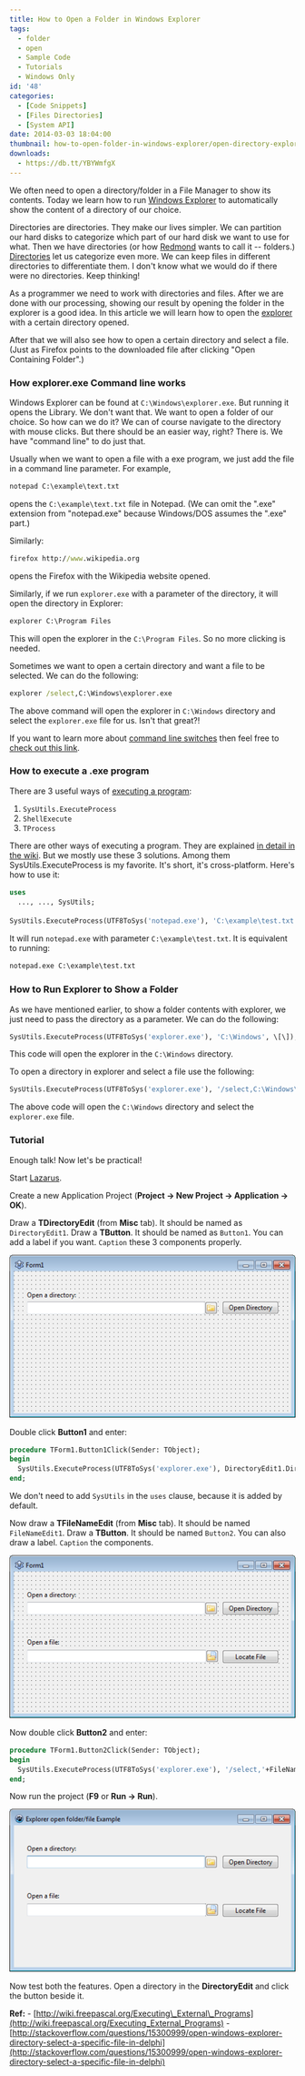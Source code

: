 ```yaml
---
title: How to Open a Folder in Windows Explorer
tags:
  - folder
  - open
  - Sample Code
  - Tutorials
  - Windows Only
id: '48'
categories:
  - [Code Snippets]
  - [Files Directories]
  - [System API]
date: 2014-03-03 18:04:00
thumbnail: how-to-open-folder-in-windows-explorer/open-directory-explorer-thumb.gif
downloads:
  - https://db.tt/YBYWmfgX
---
```


We often need to open a directory/folder in a File Manager to show its contents. Today we learn how to run [Windows Explorer](http://en.wikipedia.org/wiki/File_Explorer) to automatically show the content of a directory of our choice.
<!-- more -->


Directories are directories. They make our lives simpler. We can partition our hard disks to categorize which part of our hard disk we want to use for what. Then we have directories (or how [Redmond](http://en.wikipedia.org/wiki/Redmond,_Washington#Economy) wants to call it -- folders.) [Directories](http://en.wikipedia.org/wiki/Directory_%28computing%29) let us categorize even more. We can keep files in different directories to differentiate them. I don't know what we would do if there were no directories. Keep thinking!

As a programmer we need to work with directories and files. After we are done with our processing, showing our result by opening the folder in the explorer is a good idea. In this article we will learn how to open the [explorer](http://en.wikipedia.org/wiki/File_Explorer) with a certain directory opened.

After that we will also see how to open a certain directory and select a file. (Just as Firefox points to the downloaded file after clicking "Open Containing Folder".)


### How explorer.exe Command line works

Windows Explorer can be found at `C:\Windows\explorer.exe`. But running it opens the Library. We don't want that. We want to open a folder of our choice. So how can we do it? We can of course navigate to the directory with mouse clicks. But there should be an easier way, right? There is. We have "command line" to do just that.

Usually when we want to open a file with a exe program, we just add the file in a command line parameter. For example,

```bat
notepad C:\example\text.txt
```

opens the `C:\example\text.txt` file in Notepad. (We can omit the ".exe" extension from "notepad.exe" because Windows/DOS assumes the ".exe" part.)

Similarly:

```bat
firefox http://www.wikipedia.org
```

opens the Firefox with the Wikipedia website opened.

Similarly, if we run `explorer.exe` with a parameter of the directory, it will open the directory in Explorer:

```bat
explorer C:\Program Files
```

This will open the explorer in the `C:\Program Files`. So no more clicking is needed.

Sometimes we want to open a certain directory and want a file to be selected. We can do the following:

```bat
explorer /select,C:\Windows\explorer.exe
```

The above command will open the explorer in `C:\Windows` directory and select the `explorer.exe` file for us. Isn't that great?!

If you want to learn more about [command line switches](http://support.microsoft.com/kb/130510) then feel free to [check out this link](http://support.microsoft.com/kb/130510).


### How to execute a .exe program

There are 3 useful ways of [executing a program](http://wiki.freepascal.org/Executing_External_Programs):

1.  `SysUtils.ExecuteProcess`
2.  `ShellExecute`
3.  `TProcess`


There are other ways of executing a program. They are explained [in detail in the wiki](http://wiki.freepascal.org/Executing_External_Programs). But we mostly use these 3 solutions. Among them SysUtils.ExecuteProcess is my favorite. It's short, it's cross-platform. Here's how to use it:

```pascal
uses
  ..., ..., SysUtils;

SysUtils.ExecuteProcess(UTF8ToSys('notepad.exe'), 'C:\example\test.txt', \[\]);
```

It will run `notepad.exe` with parameter `C:\example\test.txt`. It is equivalent to running:

```pascal
notepad.exe C:\example\test.txt
```


### How to Run Explorer to Show a Folder

As we have mentioned earlier, to show a folder contents with explorer, we just need to pass the directory as a parameter. We can do the following:

```pascal
SysUtils.ExecuteProcess(UTF8ToSys('explorer.exe'), 'C:\Windows', \[\]);
```

This code will open the explorer in the `C:\Windows` directory.

To open a directory in explorer and select a file use the following:

```pascal
SysUtils.ExecuteProcess(UTF8ToSys('explorer.exe'), '/select,C:\Windows\explorer.exe', \[\]);
```

The above code will open the `C:\Windows` directory and select the `explorer.exe` file.


### Tutorial

Enough talk! Now let's be practical!

Start [Lazarus](http://www.lazarus.freepascal.org/).

Create a new Application Project (**Project -> New Project -> Application -> OK**).

Draw a **TDirectoryEdit** (from **Misc** tab). It should be named as `DirectoryEdit1`. Draw a **TButton**. It should be named as `Button1`. You can add a label if you want. `Caption` these 3 components properly.


![](how-to-open-folder-in-windows-explorer/open-directory-explorer-lazarus-1.gif)


Double click **Button1** and enter:

```pascal
procedure TForm1.Button1Click(Sender: TObject);
begin
  SysUtils.ExecuteProcess(UTF8ToSys('explorer.exe'), DirectoryEdit1.Directory, \[\]);
end;
```

We don't need to add `SysUtils` in the `uses` clause, because it is added by default.

Now draw a **TFileNameEdit** (from **Misc** tab). It should be named `FileNameEdit1`. Draw a **TButton**. It should be named `Button2`. You can also draw a label. `Caption` the components.


![](how-to-open-folder-in-windows-explorer/open-directory-explorer-lazarus-2.gif)


Now double click **Button2** and enter:

```pascal
procedure TForm1.Button2Click(Sender: TObject);
begin
  SysUtils.ExecuteProcess(UTF8ToSys('explorer.exe'), '/select,'+FileNameEdit1.FileName, \[\]);
end;
```

Now run the project (**F9** or **Run -> Run**).


![](how-to-open-folder-in-windows-explorer/open-directory-explorer-lazarus-3.gif)


Now test both the features. Open a directory in the **DirectoryEdit** and click the button beside it.


**Ref:**
\- [http://wiki.freepascal.org/Executing\_External\_Programs](http://wiki.freepascal.org/Executing_External_Programs)
\- [http://stackoverflow.com/questions/15300999/open-windows-explorer-directory-select-a-specific-file-in-delphi](http://stackoverflow.com/questions/15300999/open-windows-explorer-directory-select-a-specific-file-in-delphi)
